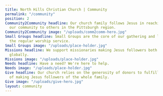 ```yaml
---
title: North Hills Christian Church | Community
permalink: "/community"
position: 2
Community2Community headline: Our church family follows Jesus in reaching out from
  our community to others in the Pittsburgh region.
Community2Community image: "/uploads/comm2comm-hero.jpg"
Small Groups headline: Small Groups are the core of our gathering and learning outside
  the regular worship service.
Small Groups image: "/uploads/place-holder.jpg"
Missions headline: We support missionaries making Jesus followers both locally and
  globally.
Missions image: "/uploads/place-holder.jpg"
Needs headline: Have a need? We're here to help.
Needs image: "/uploads/place-holder.jpg"
Give headline: Our church relies on the generosity of donors to fulfill the mission
  of making Jesus followers of the whole family.
Give image: "/uploads/give-hero.jpg"
layout: community
---
```



